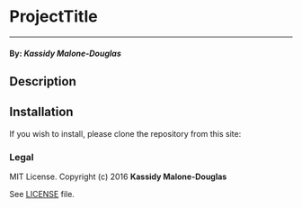 # ProjectTitle
------------------------------------

#### By: *Kassidy Malone-Douglas*

## Description


## Installation

If you wish to install, please clone the repository from this site:




### Legal

MIT License. Copyright (c) 2016 **Kassidy Malone-Douglas**

See [LICENSE]() file.
